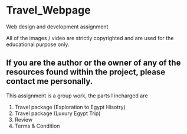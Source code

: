 # Travel_Webpage
Web design and development assignment

All of the images / video are strictly copyrighted and are used for the educational purpose only.

If you are the author or the owner of any of the resources found within the project, please contact me personally. 
----------------------------------------------------------------------------------------------------------
This assignment is a group work, the parts I incharged are
1. Travel package (Exploration to Egypt Hisotry)
2. Travel package (Luxury Egypt Trip)
3. Review
4. Terms & Condition
